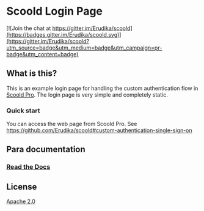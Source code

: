 # Scoold Login Page

[![Join the chat at https://gitter.im/Erudika/scoold](https://badges.gitter.im/Erudika/scoold.svg)](https://gitter.im/Erudika/scoold?utm_source=badge&utm_medium=badge&utm_campaign=pr-badge&utm_content=badge)

## What is this?

This is an example login page for handling the custom authentication flow in [Scoold Pro](https://github.com/Erudika/scoold-pro).
The login page is very simple and completely static. 

### Quick start

You can access the web page from Scoold Pro. See https://github.com/Erudika/scoold#custom-authentication-single-sign-on

## Para documentation

### [Read the Docs](https://paraio.org/docs)

## License
[Apache 2.0](LICENSE)
